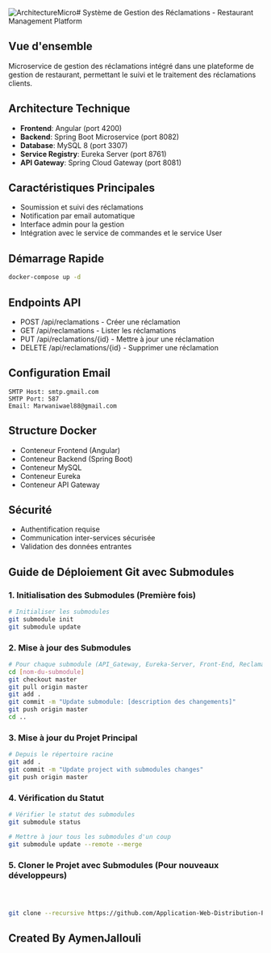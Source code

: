 ![ArchitectureMicro](https://github.com/user-attachments/assets/31de072a-aa93-4a3e-9880-decc4e5fefca)# Système de Gestion des Réclamations - Restaurant Management Platform 

## Vue d'ensemble
Microservice de gestion des réclamations intégré dans une plateforme de gestion de restaurant, permettant le suivi et le traitement des réclamations clients.

## Architecture Technique
- **Frontend**: Angular (port 4200)
- **Backend**: Spring Boot Microservice (port 8082)
- **Database**: MySQL 8 (port 3307)
- **Service Registry**: Eureka Server (port 8761)
- **API Gateway**: Spring Cloud Gateway (port 8081)

## Caractéristiques Principales
- Soumission et suivi des réclamations
- Notification par email automatique
- Interface admin pour la gestion
- Intégration avec le service de commandes et le service User

## Démarrage Rapide
```bash
docker-compose up -d
```

## Endpoints API
- POST /api/reclamations - Créer une réclamation
- GET /api/reclamations - Lister les réclamations
- PUT /api/reclamations/{id} - Mettre à jour une réclamation
- DELETE /api/reclamations/{id} - Supprimer une réclamation

## Configuration Email
```properties
SMTP Host: smtp.gmail.com
SMTP Port: 587
Email: Marwaniwael88@gmail.com
```

## Structure Docker
- Conteneur Frontend (Angular)
- Conteneur Backend (Spring Boot)
- Conteneur MySQL
- Conteneur Eureka
- Conteneur API Gateway

## Sécurité
- Authentification requise
- Communication inter-services sécurisée
- Validation des données entrantes

## Guide de Déploiement Git avec Submodules

### 1. Initialisation des Submodules (Première fois)
```bash
# Initialiser les submodules
git submodule init
git submodule update
```

### 2. Mise à jour des Submodules
```bash
# Pour chaque submodule (API_Gateway, Eureka-Server, Front-End, Reclamation_Service)
cd [nom-du-submodule]
git checkout master
git pull origin master
git add .
git commit -m "Update submodule: [description des changements]"
git push origin master
cd ..
```

### 3. Mise à jour du Projet Principal
```bash
# Depuis le répertoire racine
git add .
git commit -m "Update project with submodules changes"
git push origin master
```

### 4. Vérification du Statut
```bash
# Vérifier le statut des submodules
git submodule status

# Mettre à jour tous les submodules d'un coup
git submodule update --remote --merge
```

### 5. Cloner le Projet avec Submodules (Pour nouveaux développeurs)
```bash



git clone --recursive https://github.com/Application-Web-Distribution-Project/Application_Web_Distibue.git
```



## Created By AymenJallouli
